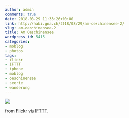 ```yaml
---
author: admin
comments: true
date: 2018-08-29 11:33:26+00:00
link: http://habi.gna.ch/2018/08/29/am-oeschinensee-2/
slug: am-oeschinensee-2
title: Am Oeschinensee
wordpress_id: 5415
categories:
- moblog
- photos
tags:
- flickr
- IFTTT
- iphone
- moblog
- oeschinensee
- seerie
- wanderung
---
```


![](https://farm2.staticflickr.com/1849/43624314264_5a9af98603_b.jpg)  

  

from [Flickr](https://flic.kr/p/29sW1Mo) via [IFTTT](https://ifttt.com/?ref=da&site=wordpress).
